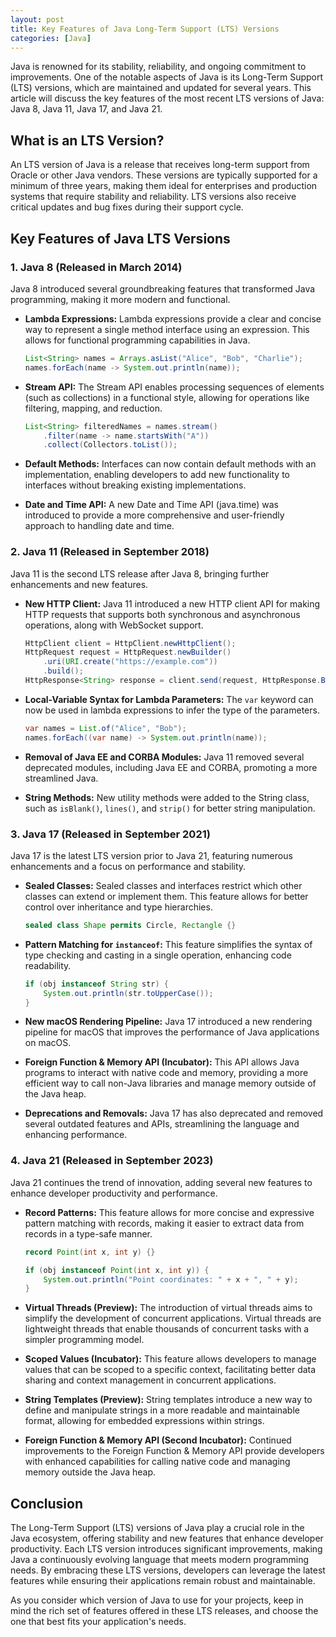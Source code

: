 ```yaml
---
layout: post
title: Key Features of Java Long-Term Support (LTS) Versions
categories: [Java]
---
```


Java is renowned for its stability, reliability, and ongoing commitment to improvements. One of the notable aspects of Java is its Long-Term Support (LTS) versions, which are maintained and updated for several years. This article will discuss the key features of the most recent LTS versions of Java: Java 8, Java 11, Java 17, and Java 21.

## What is an LTS Version?

An LTS version of Java is a release that receives long-term support from Oracle or other Java vendors. These versions are typically supported for a minimum of three years, making them ideal for enterprises and production systems that require stability and reliability. LTS versions also receive critical updates and bug fixes during their support cycle.

## Key Features of Java LTS Versions

### 1. Java 8 (Released in March 2014)

Java 8 introduced several groundbreaking features that transformed Java programming, making it more modern and functional.

- **Lambda Expressions:** Lambda expressions provide a clear and concise way to represent a single method interface using an expression. This allows for functional programming capabilities in Java.

  ```java
  List<String> names = Arrays.asList("Alice", "Bob", "Charlie");
  names.forEach(name -> System.out.println(name));
  ```

- **Stream API:** The Stream API enables processing sequences of elements (such as collections) in a functional style, allowing for operations like filtering, mapping, and reduction.

  ```java
  List<String> filteredNames = names.stream()
      .filter(name -> name.startsWith("A"))
      .collect(Collectors.toList());
  ```

- **Default Methods:** Interfaces can now contain default methods with an implementation, enabling developers to add new functionality to interfaces without breaking existing implementations.

- **Date and Time API:** A new Date and Time API (java.time) was introduced to provide a more comprehensive and user-friendly approach to handling date and time.

### 2. Java 11 (Released in September 2018)

Java 11 is the second LTS release after Java 8, bringing further enhancements and new features.

- **New HTTP Client:** Java 11 introduced a new HTTP client API for making HTTP requests that supports both synchronous and asynchronous operations, along with WebSocket support.

  ```java
  HttpClient client = HttpClient.newHttpClient();
  HttpRequest request = HttpRequest.newBuilder()
      .uri(URI.create("https://example.com"))
      .build();
  HttpResponse<String> response = client.send(request, HttpResponse.BodyHandlers.ofString());
  ```

- **Local-Variable Syntax for Lambda Parameters:** The `var` keyword can now be used in lambda expressions to infer the type of the parameters.

  ```java
  var names = List.of("Alice", "Bob");
  names.forEach((var name) -> System.out.println(name));
  ```

- **Removal of Java EE and CORBA Modules:** Java 11 removed several deprecated modules, including Java EE and CORBA, promoting a more streamlined Java.

- **String Methods:** New utility methods were added to the String class, such as `isBlank()`, `lines()`, and `strip()` for better string manipulation.

### 3. Java 17 (Released in September 2021)

Java 17 is the latest LTS version prior to Java 21, featuring numerous enhancements and a focus on performance and stability.

- **Sealed Classes:** Sealed classes and interfaces restrict which other classes can extend or implement them. This feature allows for better control over inheritance and type hierarchies.

  ```java
  sealed class Shape permits Circle, Rectangle {}
  ```

- **Pattern Matching for `instanceof`:** This feature simplifies the syntax of type checking and casting in a single operation, enhancing code readability.

  ```java
  if (obj instanceof String str) {
      System.out.println(str.toUpperCase());
  }
  ```

- **New macOS Rendering Pipeline:** Java 17 introduced a new rendering pipeline for macOS that improves the performance of Java applications on macOS.

- **Foreign Function & Memory API (Incubator):** This API allows Java programs to interact with native code and memory, providing a more efficient way to call non-Java libraries and manage memory outside of the Java heap.

- **Deprecations and Removals:** Java 17 has also deprecated and removed several outdated features and APIs, streamlining the language and enhancing performance.

### 4. Java 21 (Released in September 2023)

Java 21 continues the trend of innovation, adding several new features to enhance developer productivity and performance.

- **Record Patterns:** This feature allows for more concise and expressive pattern matching with records, making it easier to extract data from records in a type-safe manner.

  ```java
  record Point(int x, int y) {}

  if (obj instanceof Point(int x, int y)) {
      System.out.println("Point coordinates: " + x + ", " + y);
  }
  ```

- **Virtual Threads (Preview):** The introduction of virtual threads aims to simplify the development of concurrent applications. Virtual threads are lightweight threads that enable thousands of concurrent tasks with a simpler programming model.

- **Scoped Values (Incubator):** This feature allows developers to manage values that can be scoped to a specific context, facilitating better data sharing and context management in concurrent applications.

- **String Templates (Preview):** String templates introduce a new way to define and manipulate strings in a more readable and maintainable format, allowing for embedded expressions within strings.

- **Foreign Function & Memory API (Second Incubator):** Continued improvements to the Foreign Function & Memory API provide developers with enhanced capabilities for calling native code and managing memory outside the Java heap.

## Conclusion

The Long-Term Support (LTS) versions of Java play a crucial role in the Java ecosystem, offering stability and new features that enhance developer productivity. Each LTS version introduces significant improvements, making Java a continuously evolving language that meets modern programming needs. By embracing these LTS versions, developers can leverage the latest features while ensuring their applications remain robust and maintainable.

As you consider which version of Java to use for your projects, keep in mind the rich set of features offered in these LTS releases, and choose the one that best fits your application's needs.